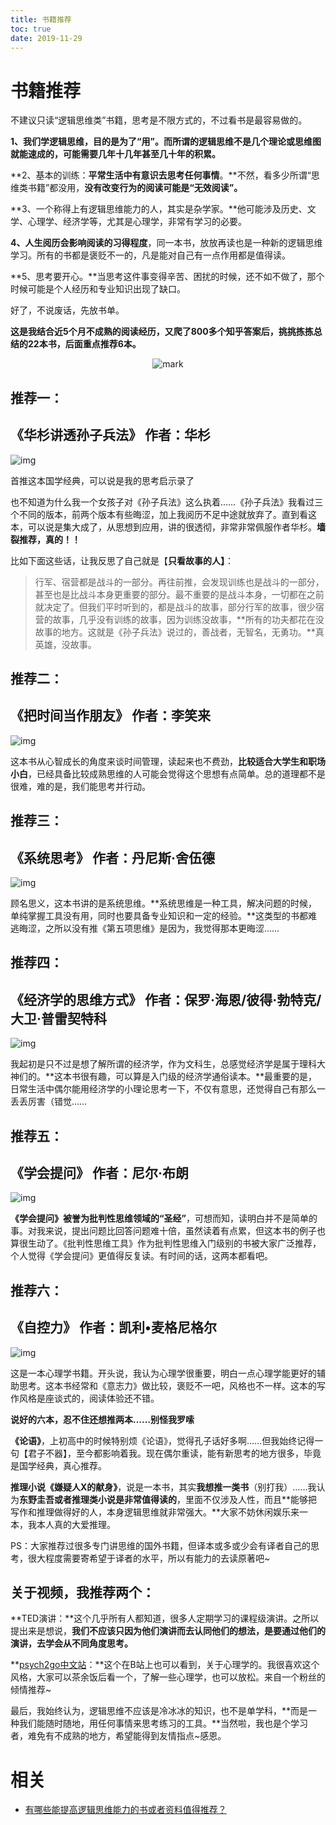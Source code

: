 ```yaml
---
title: 书籍推荐
toc: true
date: 2019-11-29
---
```

# 书籍推荐

不建议只读“逻辑思维类”书籍，思考是不限方式的，不过看书是最容易做的。



**1、我们学逻辑思维，目的是为了“用”。**而所谓的逻辑思维不是几个理论或思维图就能速成的，可能需要几年十几年甚至几十年的**积累。**

**2、基本的训练：**平常生活中有意识去思考任何事情**。**不然，看多少所谓“思维类书籍”都没用，**没有改变行为的阅读可能是“无效阅读”。**

**3、一个称得上有逻辑思维能力的人，其实是杂学家。**他可能涉及历史、文学、心理学、经济学等，尤其是心理学，非常有学习的必要。

**4、人生阅历会影响阅读的习得程度**，同一本书，放放再读也是一种新的逻辑思维学习。所有的书都是褒贬不一的，凡是能对自己有一点作用都是值得读。

**5、思考要开心。**当思考这件事变得辛苦、困扰的时候，还不如不做了，那个时候可能是个人经历和专业知识出现了缺口。



好了，不说废话，先放书单。

**这是我结合近5个月不成熟的阅读经历，又爬了800多个知乎答案后，挑挑拣拣总结的22本书，后面重点推荐6本。**

<center>

![mark](http://images.iterate.site/blog/image/20191123/wud40T5G9mlM.png?imageslim)

</center>



## **推荐一：**

## **《华杉讲透孙子兵法》 作者：华杉**

![img](https://pic1.zhimg.com/50/v2-885d98b300d920df99c3229b90dbfeda_hd.jpg)

首推这本国学经典，可以说是我的思考启示录了

也不知道为什么我一个女孩子对《孙子兵法》这么执着……《孙子兵法》我看过三个不同的版本，前两个版本有些晦涩，加上我阅历不足中途就放弃了。直到看这本，可以说是集大成了，从思想到应用，讲的很透彻，非常非常佩服作者华杉。**墙裂推荐，真的！！**



比如下面这些话，让我反思了自己就是【**只看故事的人】**：

> 行军、宿营都是战斗的一部分。再往前推，会发现训练也是战斗的一部分，甚至也是比战斗本身更重要的部分。最不重要的是战斗本身，一切都在之前就决定了。但我们平时听到的，都是战斗的故事，部分行军的故事，很少宿营的故事，几乎没有训练的故事，因为训练没故事，**所有的功夫都花在没故事的地方。这就是《孙子兵法》说过的，善战者，无智名，无勇功。**真英雄，没故事。



## **推荐二：**

## **《把时间当作朋友》 作者：李笑来**

![img](https://pic1.zhimg.com/50/v2-abd076ba35fb8c52d69e5fae2ae8c1e3_hd.jpg)

这本书从心智成长的角度来谈时间管理，读起来也不费劲，**比较适合大学生和职场小白**，已经具备比较成熟思维的人可能会觉得这个思想有点简单。总的道理都不是很难，难的是，我们能思考并行动。



## 推荐三：

## 《系统思考》 作者：丹尼斯·舍伍德

![img](https://pic4.zhimg.com/50/v2-d5322b9999f03b60b8f416d5c06b5ae1_hd.jpg)

顾名思义，这本书讲的是系统思维。**系统思维是一种工具，解决问题的时候，单纯掌握工具没有用，同时也要具备专业知识和一定的经验。**这类型的书都难逃晦涩，之所以没有推《第五项思维》是因为，我觉得那本更晦涩……



## 推荐四：

## 《经济学的思维方式》 作者：保罗·海恩/彼得·勃特克/大卫·普雷契特科

![img](https://pic3.zhimg.com/50/v2-935f5f0fe9db1493d71c121ccea51df8_hd.jpg)

我起初是只不过是想了解所谓的经济学，作为文科生，总感觉经济学是属于理科大神们的。**这本书很有趣，可以算是入门级的经济学通俗读本。**最重要的是，日常生活中偶尔能用经济学的小理论思考一下，不仅有意思，还觉得自己有那么一丢丢厉害（错觉……



## 推荐五：

## 《学会提问》 作者：尼尔·布朗

![img](https://pic4.zhimg.com/50/v2-2bed6ced6e4981e7d880f7a720e4faef_hd.jpg)

**《学会提问》被誉为批判性思维领域的“圣经”**，可想而知，读明白并不是简单的事。对我来说，提出问题比回答问题难十倍，虽然读着有点累，但这本书的例子也算很生动了。《批判性思维工具》作为批判性思维入门级别的书被大家广泛推荐，个人觉得《学会提问》更值得反复读。有时间的话，这两本都看吧。



## 推荐六：

## 《自控力》 作者：凯利•麦格尼格尔

![img](https://pic4.zhimg.com/50/v2-6a4dde2ab3c4628d876c34657870f4e8_hd.jpg)

这是一本心理学书籍。开头说，我认为心理学很重要，明白一点心理学能更好的辅助思考。这本书经常和《意志力》做比较，褒贬不一吧，风格也不一样。这本的写作风格是座谈式的，阅读体验还不错。



**说好的六本，忍不住还想推两本……别怪我罗嗦**

**《论语》**，上初高中的时候特别烦《论语》，觉得孔子话好多啊……但我始终记得一句【君子不器】，至今都影响着我。现在偶尔重读，能有新思考的地方很多，毕竟是国学经典，真心推荐。



**推理小说《嫌疑人X的献身》**，说是一本书，其实**我想推一类书**（别打我）……我认为**东野圭吾或者推理类小说是非常值得读的**，里面不仅涉及人性，而且**能够把写作和推理做得好的人，本身逻辑思维就非常强大。**大家不妨休闲娱乐来一本，我本人真的大爱推理。

PS：大家推荐过很多专门讲思维的国外书籍，但译本或多或少会有译者自己的思考，很大程度需要寄希望于译者的水平，所以有能力的去读原著吧~



## 关于视频，我推荐两个：

**TED演讲：**这个几乎所有人都知道，很多人定期学习的课程级演讲。之所以提出来是想说，**我们不应该只因为他们演讲而去认同他们的想法，是要通过他们的演讲，去学会从不同角度思考。**



**[psych2go中文站](https://link.zhihu.com/?target=http%3A//psych2gocn.lofter.com/)：**这个在B站上也可以看到，关于心理学的。我很喜欢这个风格，大家可以茶余饭后看一个，了解一些心理学，也可以放松。来自一个粉丝的倾情推荐~



最后，我始终认为，逻辑思维不应该是冷冰冰的知识，也不是单学科，**而是一种我们能随时随地，用任何事情来思考练习的工具。**当然啦，我也是个学习者，难免有不成熟的地方，希望能得到友情指点~感恩。



# 相关

- [有哪些能提高逻辑思维能力的书或者资料值得推荐？](https://www.zhihu.com/question/19602470)
